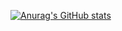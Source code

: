 [![Anurag's GitHub stats](https://github-readme-stats.vercel.app/api?username=zhue675&count_private=true&show_icons=true&theme=dark)](https://github.com/anuraghazra/github-readme-stats)

